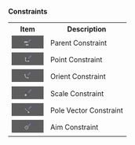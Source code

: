**Constraints**
<table>
  <tr>
    <th>Item</th>
    <th>Description</th>
  </tr>
  <tr>
    <td><img src = "./images/Constraints/1.png"></img></td>
    <td>Parent Constraint</td>
  </tr>
  <tr>
    <td><img src = "./images/Constraints/2.png"></img></td>
    <td>Point Constraint</td>
  </tr>
  <tr>
    <td><img src = "./images/Constraints/3.png"></img></td>
    <td>Orient Constraint</td>
  </tr>
  <tr>
    <td><img src = "./images/Constraints/4.png"></img></td>
    <td>Scale Constraint</td>
  </tr>
  <tr>
    <td><img src = "./images/Constraints/5.png"></img></td>
    <td>Pole Vector Constraint</td>
  </tr>
  <tr>
    <td><img src = "./images/Constraints/6.png"></img></td>
    <td>Aim Constraint</td>
  </tr>
</table>
